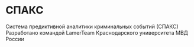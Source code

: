# СПАКС
Система предиктивной аналитики криминальных событий (СПАКС)
Разработано командой LamerTeam Краснодарского университета МВД России

